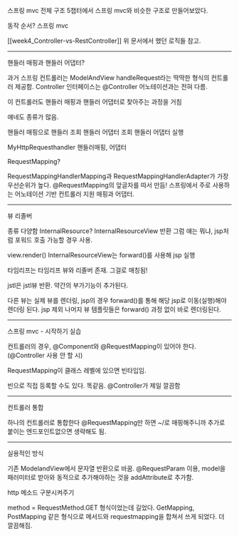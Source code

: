 스프링 mvc 전체 구조
5챕터에서 스프링 mvc와 비슷한 구조로 만들어보았다.

동작 순서?
스프링 mvc

[[week4_Controller-vs-RestController]]
위 문서에서 했던 로직들 참고.

---

핸들러 매핑과 핸들러 어댑터?

과거 스프링 컨트롤러는 ModelAndView handleRequest라는 딱딱한 형식의 컨트롤러 제공함.
Controller 인터페이스는 @Controller 어노테이션과는 전혀 다름.

이 컨트롤러도 핸들러 매핑과 핸들러 어댑터로 찾아주는 과정을 거침

 얘네도 종류가 많음.
 
핸들러 매핑으로 핸들러 조회
핸들러 어댑터 조회
핸들러 어댑터 실행

MyHttpRequesthandler 핸들러매핑, 어댑터

RequestMapping?

RequestMappingHandlerMapping과 RequestMappingHandlerAdapter가 가장 우선순위가 높다.
@RequestMapping의 앞글자를 따서 만듬! 스프링에서 주로 사용하는 어노테이션 기반 컨트롤러 지원 매핑과 어댑터.

---

뷰 리졸버

종류 다양함
InternalResource? InternalResourceView 반환
그럼 얘는 뭐냐, jsp처럼 포워드 호출 가능할 경우 사용.

view.render()
InternalResourceView는 forward()를 사용해 jsp 실행

타임리프는 타임리프 뷰와 리졸버 존재. 그걸로 매칭됨!

jstl은 jstl뷰 반환. 약간의 부가기능이 추가된다.

다른 뷰는 실제 뷰를 렌더링, jsp의 경우 forward()를 통해 해당 jsp로 이동(실행)해야 렌더링 된다. jsp 제외 나머지 뷰 템플릿들은 forward() 과정 없이 바로 렌더링된다.

---

스프링 mvc - 시작하기
실습

컨트롤러의 경우, @Component와 @RequestMapping이 있어야 한다.
(@Controller 사용 안 할 시)

RequestMapping이 클래스 레벨에 있으면 빈타입임.

빈으로 직접 등록할 수도 있다. 똑같음.
@Controller가 제일 깔끔함

---

컨트롤러 통합

하나의 컨트롤러로 통합한다
@RequestMapping만 하면 ~/로 매핑해주니까 추가로 붙이는 엔드포인트없으면 생략해도 됨.

---

실용적인 방식

기존 ModelandView에서 문자열 반환으로 바꿈.
@RequestParam 이용, model을 패러미터로 받아와 동적으로 추가해야하는 것을 addAttribute로 추가함.

http 메소드 구분시켜주기

method = RequestMethod.GET 형식이었는데 길었다.
GetMapping, PostMapping 같은 형식으로 메서드와 requestmapping을 합쳐서 쓰게 되었다. 더 깔끔해짐.
